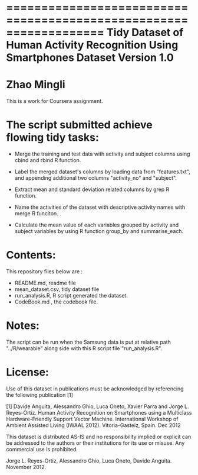 ==================================================================
Tidy Dataset of Human Activity Recognition Using Smartphones Dataset
Version 1.0
==================================================================
Zhao Mingli
==================================================================

This is a work for Coursera assignment.


The script submitted achieve flowing tidy tasks:
=========================================

- Merge the training and test data with activity and subject columns using cbind and rbind R function.

- Label the merged dataset's columns by loading data from "features.txt", and appending additional two columns "activity_no" and "subject".

- Extract mean and standard deviation related columns by grep R function.

- Name the activities of the dataset with descriptive activity names with merge R funciton.

- Calculate the mean value of each variables grouped by activity and subject variables by using R function group_by and summarise_each.

Contents:
======
This repository files below are :
- README.md, readme file 
- mean_dataset.csv, tidy dataset file
- run_analysis.R, R script generated the dataset.
- CodeBook.md , the codebook file.


Notes: 
======
The script can be run when the Samsung data is put at relative path "../R/wearable" along side with this R script file "run_analysis.R".

License:
========
Use of this dataset in publications must be acknowledged by referencing the following publication [1] 

[1] Davide Anguita, Alessandro Ghio, Luca Oneto, Xavier Parra and Jorge L. Reyes-Ortiz. Human Activity Recognition on Smartphones using a Multiclass Hardware-Friendly Support Vector Machine. International Workshop of Ambient Assisted Living (IWAAL 2012). Vitoria-Gasteiz, Spain. Dec 2012

This dataset is distributed AS-IS and no responsibility implied or explicit can be addressed to the authors or their institutions for its use or misuse. Any commercial use is prohibited.

Jorge L. Reyes-Ortiz, Alessandro Ghio, Luca Oneto, Davide Anguita. November 2012.
